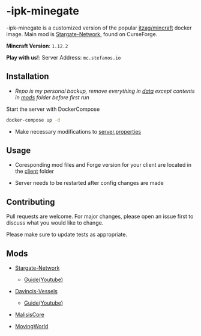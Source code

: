 # -ipk-minegate

-ipk-minegate is a customized version of the popular [itzag/mincraft](https://hub.docker.com/r/itzg/minecraft-server) docker image.
Main mod is [Stargate-Network](https://www.curseforge.com/minecraft/mc-mods/stargate-network), found on CurseForge.

**Mincraft Version**: `1.12.2`

**Play with us!**:  Server Address: `mc.stefanos.io`

## Installation

* *Repo is my personal backup, remove everything in [data](./data) except contents in [mods](./data/mods/) folder before first run*

Start the server with DockerCompose

```bash
docker-compose up -d 
```

* Make necessary modifications to [server.properties](./data/server.properties)


## Usage

* Coresponding mod files and Forge version for your client are located in the [client](/client) folder

* Server needs to be restarted after config changes are made

## Contributing
Pull requests are welcome. For major changes, please open an issue first to discuss what you would like to change.

Please make sure to update tests as appropriate.



## Mods

* [Stargate-Network](https://www.curseforge.com/minecraft/mc-mods/stargate-network)
    * [Guide(Youtube)](https://www.curseforge.com/minecraft/mc-mods/stargate-network)


* [Davincis-Vessels](https://www.curseforge.com/minecraft/mc-mods/davincis-vessels)
    * [Guide(Youtube)](https://www.youtube.com/watch?v=XaShDt9TYLk)


* [MalisisCore](https://www.curseforge.com/minecraft/mc-mods/malisiscore)


* [MovingWorld](https://www.curseforge.com/minecraft/mc-mods/movingworld)

